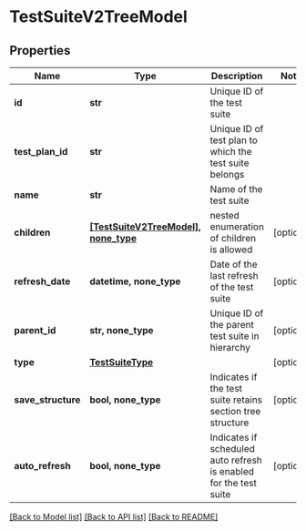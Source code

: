 # TestSuiteV2TreeModel


## Properties
Name | Type | Description | Notes
------------ | ------------- | ------------- | -------------
**id** | **str** | Unique ID of the test suite | 
**test_plan_id** | **str** | Unique ID of test plan to which the test suite belongs | 
**name** | **str** | Name of the test suite | 
**children** | [**[TestSuiteV2TreeModel], none_type**](TestSuiteV2TreeModel.md) | nested enumeration of children is allowed | [optional] 
**refresh_date** | **datetime, none_type** | Date of the last refresh of the test suite | [optional] 
**parent_id** | **str, none_type** | Unique ID of the parent test suite in hierarchy | [optional] 
**type** | [**TestSuiteType**](TestSuiteType.md) |  | [optional] 
**save_structure** | **bool, none_type** | Indicates if the test suite retains section tree structure | [optional] 
**auto_refresh** | **bool, none_type** | Indicates if scheduled auto refresh is enabled for the test suite | [optional] 

[[Back to Model list]](../README.md#documentation-for-models) [[Back to API list]](../README.md#documentation-for-api-endpoints) [[Back to README]](../README.md)


